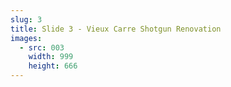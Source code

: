 ```yaml
---
slug: 3
title: Slide 3 - Vieux Carre Shotgun Renovation
images:
  - src: 003
    width: 999
    height: 666
---
```

